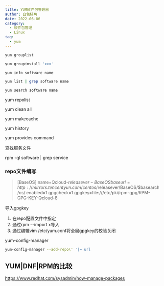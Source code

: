```yaml
---
title: YUM软件包管理器
author: 白色犄角
date: 2022-06-06
category:
  - 软件包管理
  - Linux
tag:
  - yum
---
```






```bash
yum grouplist

yum groupinstall 'xxx'

yum info software name

yum list | grep software name

yum search software name
```



yum repolist

yum clean all

yum makecache

yum history

yum provides command



查找服务文件

rpm -ql software | grep service





### repo文件编写

> [BaseOS]
> name=Qcloud-$releasever - BaseOS
> baseurl=http://mirrors.tencentyun.com/centos/$releasever/BaseOS/$basearch/os/
> enabled=1
> gpgcheck=1
> gpgkey=file:///etc/pki/rpm-gpg/RPM-GPG-KEY-Qcloud-8



导入gpgkey

1. 在repo配置文件中指定
2. 通过rpm --import x导入
3. 通过编辑vim /etc/yum.conf将全局gpgkey的校验关闭



yum-config-manager

```bash
yum-config-manager --add-repo\' '|= url
```



## YUM|DNF|RPM的比较

https://www.redhat.com/sysadmin/how-manage-packages
